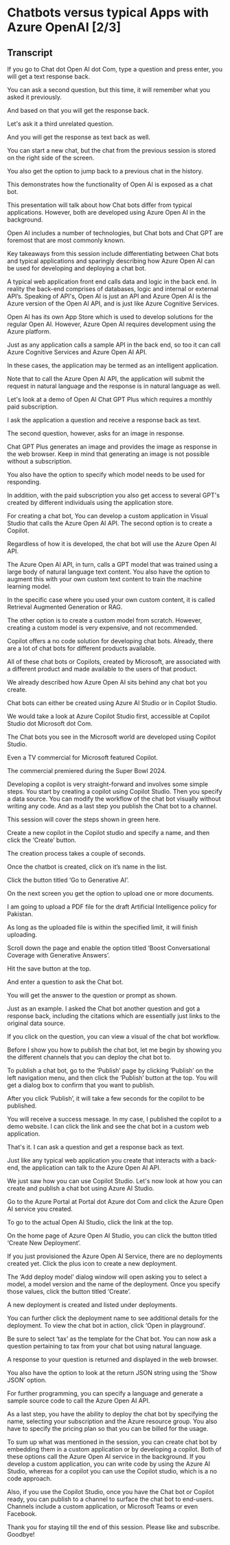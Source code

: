 # Chatbots versus typical Apps with Azure OpenAI [2/3]

## Transcript

If you go to Chat dot Open AI dot Com, type a question and press enter, you will get a text response back.

You can ask a second question, but this time, it will remember what you asked it previously. 

And based on that you will get the response back.

Let's ask it a third unrelated question.

And you will get the response as text back as well.

You can start a new chat, but the chat from the previous session is stored on the right side of the screen.

You also get the option to jump back to a previous chat in the history.

This demonstrates how the functionality of Open AI is exposed as a chat bot.

This presentation will talk about how Chat bots differ from typical applications. However, both are developed using Azure Open AI in the background.

Open AI includes a number of technologies, but Chat bots and Chat GPT are foremost that are most commonly known.

Key takeaways from this session include differentiating between Chat bots and typical applications and sparingly describing how Azure Open AI can be used for developing and deploying a chat bot.

A typical web application front end calls data and logic in the back end. In reality the back-end comprises of databases, logic and internal or external API’s. Speaking of API's, Open AI is just an API and Azure Open AI is the Azure version of the Open AI API, and is just like Azure Cognitive Services.

Open AI has its own App Store which is used to develop solutions for the regular Open AI. However, Azure Open AI requires development using the Azure platform.

Just as any application calls a sample API in the back end, so too it can call Azure Cognitive Services and Azure Open AI API.

In these cases, the application may be termed as an intelligent application.

Note that to call the Azure Open AI API, the application will submit the request in natural language and the response is in natural language as well.

Let's look at a demo of Open AI Chat GPT Plus which requires a monthly paid subscription.

I ask the application a question and receive a response back as text.

The second question, however, asks for an image in response.

Chat GPT Plus generates an image and provides the image as response in the web browser. Keep in mind that generating an image is not possible without a subscription.

You also have the option to specify which model needs to be used for responding.

In addition, with the paid subscription you also get access to several GPT's created by different individuals using the application store.

For creating a chat bot, You can develop a custom application in Visual Studio that calls the Azure Open AI API. The second option is to create a Copilot.

Regardless of how it is developed, the chat bot will use the Azure Open AI API.

The Azure Open AI API, in turn, calls a GPT model that was trained using a large body of natural language text content. You also have the option to augment this with your own custom text content to train the machine learning model.

In the specific case where you used your own custom content, it is called Retrieval Augmented Generation or RAG.

The other option is to create a custom model from scratch. However, creating a custom model is very expensive, and not recommended.

Copilot offers a no code solution for developing chat bots. Already, there are a lot of chat bots for different products available. 

All of these chat bots or Copilots, created by Microsoft, are associated with a different product and made available to the users of that product.

We already described how Azure Open AI sits behind any chat bot you create.

Chat bots can either be created using Azure AI Studio or in Copilot Studio.

We would take a look at Azure Copilot Studio first, accessible at Copilot Studio dot Microsoft dot Com.

The Chat bots you see in the Microsoft world are developed using Copilot Studio.

Even a TV commercial for Microsoft featured Copilot.

The commercial premiered during the Super Bowl 2024.

Developing a copilot is very straight-forward and involves some simple steps. You start by creating a copilot using Copilot Studio. Then you specify a data source. You can modify the workflow of the chat bot visually without writing any code. And as a last step you publish the Chat bot to a channel.

This session will cover the steps shown in green here.

Create a new copilot in the Copilot studio and specify a name, and then click the ‘Create’ button. 

The creation process takes a couple of seconds.

Once the chatbot is created, click on it’s name in the list.

Click the button titled ‘Go to Generative AI’.

On the next screen you get the option to upload one or more documents.

I am going to upload a PDF file for the draft Artificial Intelligence policy for Pakistan.

As long as the uploaded file is within the specified limit, it will finish uploading.

Scroll down the page and enable the option titled ‘Boost Conversational Coverage with Generative Answers’.

Hit the save button at the top.

And enter a question to ask the Chat bot.

You will get the answer to the question or prompt as shown.

Just as an example. I asked the Chat bot another question and got a response back, including the citations which are essentially just links to the original data source.

If you click on the question, you can view a visual of the chat bot workflow.

Before I show you how to publish the chat bot, let me begin by showing you the different channels that you can deploy the chat bot to.

To publish a chat bot, go to the ‘Publish’ page by clicking ‘Publish’ on the left navigation menu, and then click the ‘Publish’ button at the top. You will get a dialog box to confirm that you want to publish.

After you click ‘Publish’, it will take a few seconds for the copilot to be published.

You will receive a success message. In my case, I published the copilot to a demo website. I can click the link and see the chat bot in a custom web application.

That's it. I can ask a question and get a response back as text.

Just like any typical web application you create that interacts with a back-end, the application can talk to the Azure Open AI API.

We just saw how you can use Copilot Studio. Let's now look at how you can create and publish a chat bot using Azure AI Studio.

Go to the Azure Portal at Portal dot Azure dot Com and click the Azure Open AI service you created.

To go to the actual Open AI Studio, click the link at the top.

On the home page of Azure Open AI Studio, you can click the button titled ‘Create New Deployment’. 

If you just provisioned the Azure Open AI Service, there are no deployments created yet. Click the plus icon to create a new deployment.

The ‘Add deploy model’ dialog window will open asking you to select a model, a model version and the name of the deployment. Once you specify those values, click the button titled ‘Create’. 

A new deployment is created and listed under deployments.

You can further click the deployment name to see additional details for the deployment. To view the chat bot in action, click ‘Open in playground’.

Be sure to select ‘tax’ as the template for the Chat bot. You can now ask a question pertaining to tax from your chat bot using natural language.

A response to your question is returned and displayed in the web browser.

You also have the option to look at the return JSON string using the ‘Show JSON’ option.

For further programming, you can specify a language and generate a sample source code to call the Azure Open AI API.

As a last step, you have the ability to deploy the chat bot by specifying the name, selecting your subscription and the Azure resource group. You also have to specify the pricing plan so that you can be billed for the usage.

To sum up what was mentioned in the session, you can create chat bot by embedding them in a custom application or by developing a copilot. Both of these options call the Azure Open AI service in the background. If you develop a custom application, you can write code by using the Azure AI Studio, whereas for a copilot you can use the Copilot studio, which is a no code approach.

Also, if you use the Copilot Studio, once you have the Chat bot or Copilot ready, you can publish to a channel to surface the chat bot to end-users. Channels include a custom application, or Microsoft Teams or even Facebook.

Thank you for staying till the end of this session. Please like and subscribe. Goodbye!


